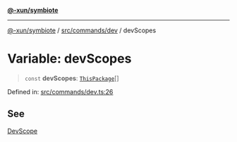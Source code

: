 [**@-xun/symbiote**](../../../../README.md)

***

[@-xun/symbiote](../../../../README.md) / [src/commands/dev](../README.md) / devScopes

# Variable: devScopes

> `const` **devScopes**: [`ThisPackage`](../../../configure/enumerations/ThisPackageGlobalScope.md#thispackage)[]

Defined in: [src/commands/dev.ts:26](https://github.com/Xunnamius/symbiote/blob/0a3ecc9e8bdf9588a85b031431b4261e563bc762/src/commands/dev.ts#L26)

## See

[DevScope](../../../configure/enumerations/ThisPackageGlobalScope.md)
